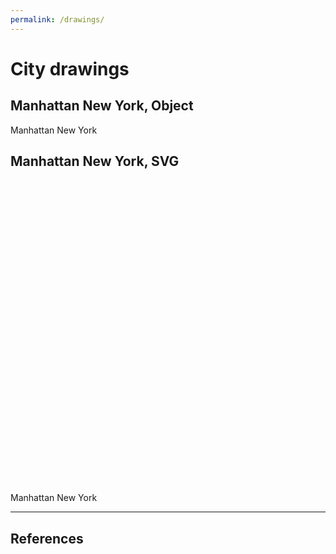 ```yaml
---
permalink: /drawings/
---
```

# City drawings

## <a name="manhattan"></a>Manhattan New York, Object

<object data="../svg/drawings/manhattan_ave.svg" width="500" height="500"> </object> 
Manhattan New York

## <a name="manhattan"></a>Manhattan New York, SVG

<svg width="500" height="500" viewBox="0 0 500 500">
  <use href="../svg/drawings/manhattan_ave.svg#building" transform="translate(0 0)"/>
</svg>
Manhattan New York




---

## <a name="references"></a>References



